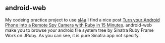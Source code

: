 ## android-web

My codeing practice project to use [sl4a](http://code.google.com/p/android-scripting/)
I find a nice post [Turn your Android Phone Into a Remote Spy Camera with Ruby in 15 Minutes](http://leone.panopticdev.com/2010/08/turn-your-android-phone-into-remote-spy.html). android-web make you to browse your android file system tree by Sinatra Ruby Frame Work on JRuby. As you can see, it is pure Sinatra app not specify.  
 
